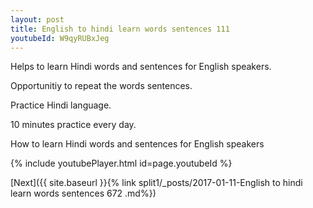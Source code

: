 ```yaml
---
layout: post
title: English to hindi learn words sentences 111 
youtubeId: W9qyRUBxJeg
---
```

 
 
Helps to learn Hindi words and sentences for English speakers.

Opportunitiy to repeat the words sentences. 

Practice Hindi language. 
 
10 minutes practice every day. 
 
How to learn Hindi words and sentences for English speakers 
 
{% include youtubePlayer.html id=page.youtubeId %}
 
 
[Next]({{ site.baseurl }}{% link  split1/_posts/2017-01-11-English to hindi learn words sentences 672 .md%})
 
